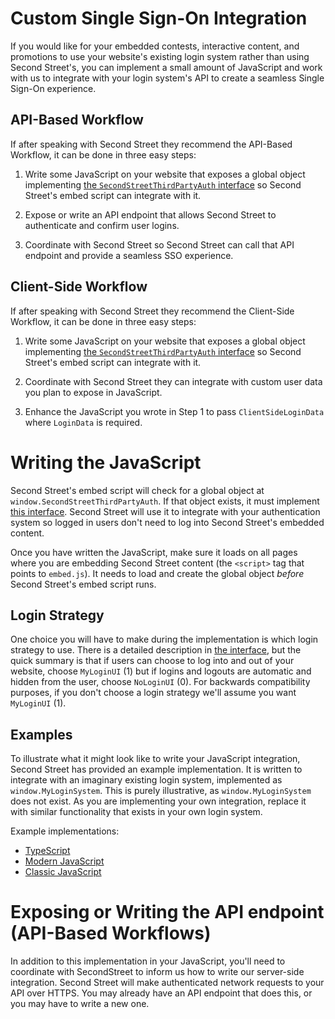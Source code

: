 # Custom Single Sign-On Integration

If you would like for your embedded contests, interactive content, and promotions to use your website's existing login system rather than using Second Street's, you can implement a small amount of JavaScript and work with us to integrate with your login system's API to create a seamless Single Sign-On experience.

## API-Based Workflow
If after speaking with Second Street they recommend the API-Based Workflow, it can be done in three easy steps:

1. Write some JavaScript on your website that exposes a global object implementing [the `SecondStreetThirdPartyAuth` interface](https://github.com/secondstreet/custom-sso/blob/master/interface.ts) so Second Street's embed script can integrate with it.

2. Expose or write an API endpoint that allows Second Street to authenticate and confirm user logins.

3. Coordinate with Second Street so Second Street can call that API endpoint and provide a seamless SSO experience.

## Client-Side Workflow
If after speaking with Second Street they recommend the Client-Side Workflow, it can be done in three easy steps:

1. Write some JavaScript on your website that exposes a global object implementing [the `SecondStreetThirdPartyAuth` interface](https://github.com/secondstreet/custom-sso/blob/master/interface.ts) so Second Street's embed script can integrate with it.

2. Coordinate with Second Street they can integrate with custom user data you plan to expose in JavaScript.

3. Enhance the JavaScript you wrote in Step 1 to pass `ClientSideLoginData` where `LoginData` is required.


# Writing the JavaScript

Second Street's embed script will check for a global object at `window.SecondStreetThirdPartyAuth`. If that object exists, it must implement [this interface](https://github.com/secondstreet/custom-sso/blob/master/interface.ts). Second Street will use it to integrate with your authentication system so logged in users don't need to log into Second Street's embedded content.

Once you have written the JavaScript, make sure it loads on all pages where you are embedding Second Street content (the `<script>` tag that points to `embed.js`). It needs to load and create the global object _before_ Second Street's embed script runs.

## Login Strategy
One choice you will have to make during the implementation is which login strategy to use. There is a detailed description in [the interface](https://github.com/secondstreet/custom-sso/blob/master/interface.ts), but the quick summary is that if users can choose to log into and out of your website, choose `MyLoginUI` (1) but if logins and logouts are automatic and hidden from the user, choose `NoLoginUI` (0). For backwards compatibility purposes, if you don't choose a login strategy we'll assume you want `MyLoginUI` (1).

 ## Examples

 To illustrate what it might look like to write your JavaScript integration, Second Street has provided an example implementation. It is written to integrate with an imaginary existing login system, implemented as `window.MyLoginSystem`. This is purely illustrative, as `window.MyLoginSystem` does not exist. As you are implementing your own integration, replace it with similar functionality that exists in your own login system.

Example implementations:

 - [TypeScript](https://github.com/secondstreet/custom-sso/blob/master/examples/typescript.ts)
 - [Modern JavaScript](https://github.com/secondstreet/custom-sso/blob/master/examples/es6-plus.js)
 - [Classic JavaScript](https://github.com/secondstreet/custom-sso/blob/master/examples/classic-javascript.js)

# Exposing or Writing the API endpoint (API-Based Workflows)

In addition to this implementation in your JavaScript, you'll need to coordinate with SecondStreet to inform us how to write our server-side integration. Second Street will make authenticated network requests to your API over HTTPS. You may already have an API endpoint that does this, or you may have to write a new one.